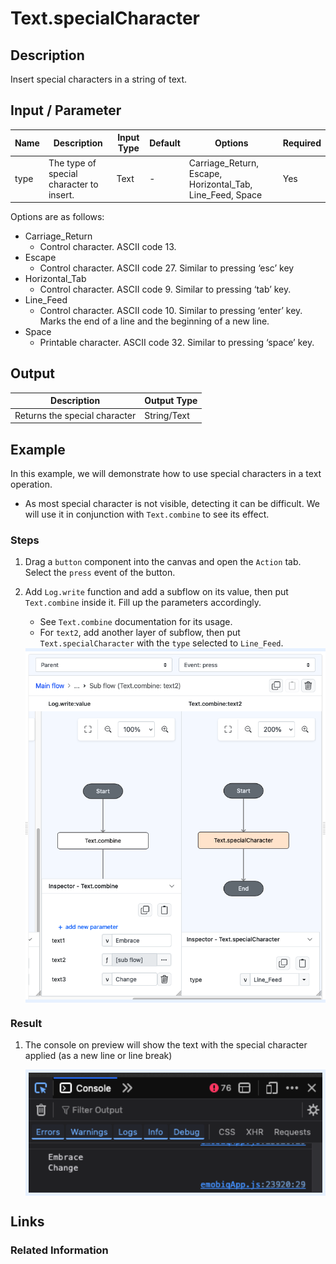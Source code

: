 # Text.specialCharacter

## Description

Insert special characters in a string of text.

## Input / Parameter

| Name | Description                 | Input Type | Default | Options                                                   | Required |
|------|-----------------------------|------------|---------|-----------------------------------------------------------|----------|
| type | The type of special character to insert.   | Text       | -       | Carriage_Return, Escape, Horizontal_Tab, Line_Feed, Space | Yes      |

Options are as follows:
  - Carriage_Return
    - Control character. ASCII code 13. 
  - Escape 
    - Control character. ASCII code 27. Similar to pressing ‘esc’ key 
  - Horizontal_Tab 
    - Control character. ASCII code 9. Similar to pressing ‘tab’ key. 
  - Line_Feed 
    - Control character. ASCII code 10. Similar to pressing ‘enter’ key. Marks the end of a line and the beginning of a new line. 
  - Space 
    - Printable character. ASCII code 32. Similar to pressing ‘space’ key. 

## Output

| Description                   | Output Type |
|-------------------------------| ------ |
| Returns the special character | String/Text |

## Example

In this example, we will demonstrate how to use special characters in a text operation.
  - As most special character is not visible, detecting it can be difficult. We will use it in conjunction with `Text.combine` to see its effect.

### Steps

1. Drag a `button` component into the canvas and open the `Action` tab. Select the `press` event of the button.
2. Add `Log.write` function and add a subflow on its value, then put `Text.combine` inside it. Fill up the parameters accordingly.

   - See `Text.combine` documentation for its usage.
   - For `text2`, add another layer of subflow, then put `Text.specialCharacter` with the `type` selected to `Line_Feed`.

    <div style="display:flex; align-items:center; justify-content:center; background-color: #E7F1FF;">
        <img src="./specialCharacter-step-1.png"
        style="width: 100%; padding: 5px;"/>
    </div>


### Result

1. The console on preview will show the text with the special character applied (as a new line or line break)

    <div style="display:flex; align-items:center; justify-content:center; background-color: #E7F1FF;">
        <img src="./specialCharacter-result-1.png"
        style="width: 100%; padding: 5px;"/>
    </div>

## Links

### Related Information
